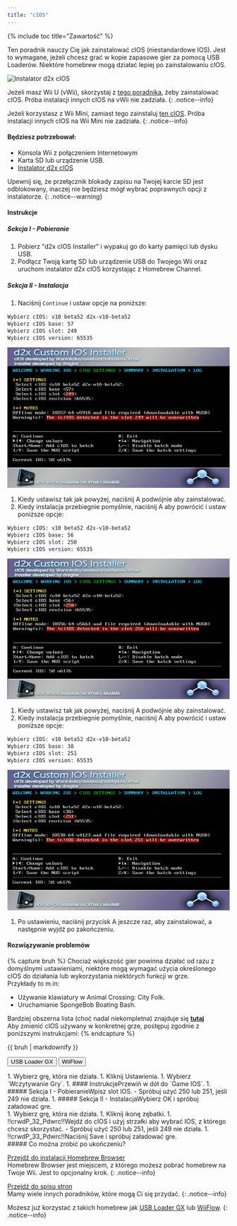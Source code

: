 ```yaml
---
title: "cIOS"
---
```


{% include toc title="Zawartość" %}

Ten poradnik nauczy Cię jak zainstalować cIOS (niestandardowe IOS). Jest to wymagane, jeżeli chcesz grać w kopie zapasowe gier za pomocą USB Loaderów. Niektóre homebrew mogą działać lepiej po zainstalowaniu cIOS.

![Instalator d2x cIOS](/images/cios/cIOS.png)

Jeżeli masz Wii U (vWii), skorzystaj z [tego poradnika](https://wiiu.hacks.guide/#/vwii-modding), żeby zainstalować cIOS. Próba instalacji innych cIOS na vWii nie zadziała.
{: .notice--info}

Jeżeli korzystasz z Wii Mini, zamiast tego zainstaluj [ten cIOS](cios-mini). Próba instalacji innych cIOS na Wii Mini nie zadziała.
{: .notice--info}

#### Będziesz potrzebował:

* Konsola Wii z połączeniem Internetowym
* Karta SD lub urządzenie USB.
* [Instalator d2x cIOS](https://hbb1.oscwii.org/hbb/d2x-cios-installer/d2x-cios-installer.zip)

Upewnij się, że przełącznik blokady zapisu na Twojej karcie SD jest odblokowany, inaczej nie będziesz mógł wybrać poprawnych opcji z instalatorze.
{: .notice--warning}

#### Instrukcje

##### Sekcja I - Pobieranie

1. Pobierz "d2x cIOS Installer" i wypakuj go do karty pamięci lub dysku USB.
1. Podłącz Twoją kartę SD lub urządzenie USB do Twojego Wii oraz uruchom instalator d2x cIOS korzystając z Homebrew Channel.

##### Sekcja II - Instalacja

1. Naciśnij `Continue` i ustaw opcje na poniższe:
```
Wybierz cIOS: v10 beta52 d2x-v10-beta52
Wybierz cIOS base: 57
Wybierz cIOS slot: 249
Wybierz cIOS version: 65535
```
![Zainstaluj cIOS 249](/images/cios/Install249.png)
1. Kiedy ustawisz tak jak powyżej, naciśnij A podwójnie aby zainstalować.
1. Kiedy instalacja przebiegnie pomyślnie, naciśnij A aby powrócić i ustaw poniższe opcje:
```
Wybierz cIOS: v10 beta52 d2x-v10-beta52
Wybierz cIOS base: 56
Wybierz cIOS slot: 250
Wybierz cIOS version: 65535
```
![Zainstaluj cIOS 250](/images/cios/Install250.png)
1. Kiedy ustawisz tak jak powyżej, naciśnij A podwójnie aby zainstalować.
1. Kiedy instalacja przebiegnie pomyślnie, naciśnij A aby powrócić i ustaw poniższe opcje:
```
Wybierz cIOS: v10 beta52 d2x-v10-beta52
Wybierz cIOS base: 38
Wybierz cIOS slot: 251
Wybierz cIOS version: 65535
```
![Zainstaluj cIOS 251](/images/cios/Install251.png)
1. Po ustawieniu, naciśnij przycisk A jeszcze raz, aby zainstalować, a następnie wyjdź po zakończeniu.

#### Rozwiązywanie problemów

{% capture bruh %}
Chociaż większość gier powinna działać od razu z domyślnymi ustawieniami, niektóre mogą wymagać użycia określonego cIOS do działania lub wykorzystania niektórych funkcji w grze.<br> Przykłady to m.in:
* Używanie klawiatury w Animal Crossing: City Folk.
* Uruchamianie SpongeBob Boating Bash.

Bardziej obszerna lista (choć nadal niekompletna) znajduje się [**tutaj**](https://wiki.gbatemp.net/wiki/Wii_cIOS_base_Compatibility_List)<br> Aby zmienić cIOS używany w konkretnej grze, postępuj zgodnie z poniższymi instrukcjami:
{% endcapture %}
<div class="notice--warning">{{ bruh | markdownify }}</div>

<button class="tablinks btn btn--large btn--primary" id="defaultOpen" onclick="openTab(event, 'usbloadergx')">USB Loader GX</button>
<button class="tablinks btn btn--large btn--info" onclick="openTab(event, 'wiiflow')">WiiFlow</button>

<div id="usbloadergx" class="blanktabcontent" markdown="1">
1. Wybierz grę, która nie działa.
1. Kliknij Ustawienia.
1. Wybierz `Wczytywanie Gry`.
1. #### InstrukcjePrzewiń w dół do `Game IOS`.
1. ##### Sekcja I - PobieranieWpisz slot IOS.
    - Spróbuj użyć 250 lub 251, jeśli 249 nie działa.
1. ##### Sekcja II - InstalacjaWybierz OK i spróbuj załadować gre.
</div>
<div id="wiiflow" class="blanktabcontent" markdown="1">
1. Wybierz grę, która nie działa.
1. Kliknij ikonę zębatki.
1. !!crwdP_32_Pdwrc!!Wejdź do cIOS i użyj strzałki aby wybrać IOS, z którego chcesz skorzystać.
    - Spróbuj użyć 250 lub 251, jeśli 249 nie działa.
1. !!crwdP_33_Pdwrc!!Naciśnij Save i spróbuj załadować gre.
</div>
##### Co można zrobić po ukończeniu?

[Przejdź do instalacji Homebrew Browser](hbb)<br> Homebrew Browser jest miejscem, z którego możesz pobrać homebrew na Twoje Wii. Jest to opcjonalny krok.
{: .notice--info}

[Przejdź do spisu stron](site-navigation)<br> Mamy wiele innych poradników, które mogą Ci się przydać.
{: .notice--info}

Możesz już korzystać z takich homebrew jak [USB Loader GX](usbloadergx) lub [WiiFlow](wiiflow).
{: .notice--info}

<script>
    let tabcontent = document.getElementsByClassName("blanktabcontent");
    let tablinks = document.getElementsByClassName("tablinks");

    function openTab(evt, tabName) {
        let element;

        for (element of tabcontent) {
            element.style.display = "none";
        }

        for (element of tablinks) {
            element.className = element.className.replace("btn--primary", "btn--info");
            if (!element.className.includes('btn--info'))
                element.className += " btn--info";
        }

        document.getElementById(tabName).style.display = "block";
        evt.currentTarget.className = evt.currentTarget.className.replace("btn--info", "btn--primary");
    }

    // Get the element with id="defaultOpen" and click on it
    document.getElementById("defaultOpen").click();
</script>
